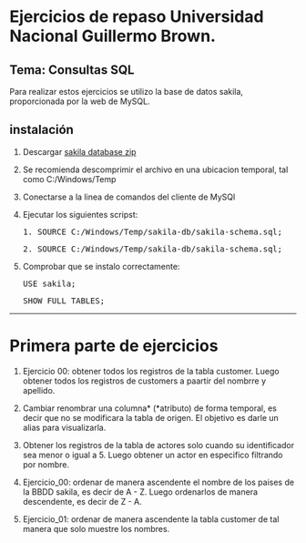 # Ejercicios de repaso Universidad Nacional Guillermo Brown.

## Tema: Consultas SQL

Para realizar estos ejercicios se utilizo la base de datos sakila, proporcionada por la web de MySQL.

## instalación

1. Descargar [sakila database zip](https://dev.mysql.com/doc/index-other.html)
2. Se recomienda descomprimir el archivo en una ubicacion temporal, tal como C:/Windows/Temp
3. Conectarse a la linea de comandos del cliente de MySQl
4. Ejecutar los siguientes scripst:

   <pre>1. SOURCE C:/Windows/Temp/sakila-db/sakila-schema.sql;</pre>
   <pre>2. SOURCE C:/Windows/Temp/sakila-db/sakila-schema.sql;</pre>

5. Comprobar que se instalo correctamente:
   <pre>USE sakila;</pre>
   <pre>SHOW FULL TABLES;</pre>

---

# Primera parte de ejercicios

1. Ejercicio 00: obtener todos los registros de la tabla customer. Luego obtener todos los registros de customers a paartir del nombrre y apellido.
2. Cambiar renombrar una columna* (*atributo) de forma temporal, es decir que no se modificara la tabla de origen. El objetivo es darle un alias para visualizarla.
3. Obtener los registros de la tabla de actores solo cuando su identificador sea menor o igual a 5. Luego obtener un actor en especifico filtrando por nombre.




3. Ejercicio_00: ordenar de manera ascendente el nombre de los paises de la BBDD sakila, es decir de A - Z. Luego ordenarlos de manera descendente, es decir de Z - A.
4. Ejercicio_01: ordenar de manera ascendente la tabla customer de tal manera que solo muestre los nombres.
